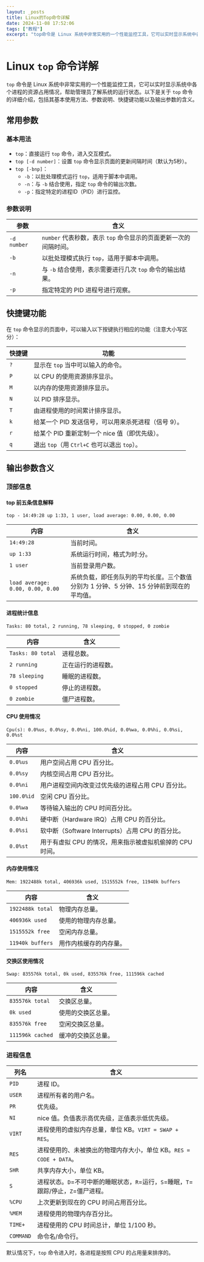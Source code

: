 ```yaml
---
layout: _posts
title: Linux的Top命令详解
date: 2024-11-08 17:52:06
tags: ["教程"]
excerpt: "top命令是 Linux 系统中非常实用的一个性能监控工具，它可以实时显示系统中各个进程的资源占用情况，帮助管理员了解系统的运行状态。以下是关于 top 命令的详细介绍，包括其基本使用方法、参数说明、快捷键功能以及输出参数的含义。"
---
```

# Linux `top` 命令详解

`top` 命令是 Linux 系统中非常实用的一个性能监控工具，它可以实时显示系统中各个进程的资源占用情况，帮助管理员了解系统的运行状态。以下是关于 `top` 命令的详细介绍，包括其基本使用方法、参数说明、快捷键功能以及输出参数的含义。

## 常用参数

### 基本用法

- `top`：直接运行 `top` 命令，进入交互模式。
- `top [-d number]`：设置 `top` 命令显示页面的更新间隔时间（默认为5秒）。
- `top [-bnp]`：
  - `-b`：以批处理模式运行 `top`，适用于脚本中调用。
  - `-n`：与 `-b` 结合使用，指定 `top` 命令的输出次数。
  - `-p`：指定特定的进程ID（PID）进行监控。

### 参数说明

| 参数       | 含义                                                         |
|------------|--------------------------------------------------------------|
| `-d number` | `number` 代表秒数，表示 `top` 命令显示的页面更新一次的间隔时间。 |
| `-b`       | 以批处理模式执行 `top`，适用于脚本中调用。                    |
| `-n`       | 与 `-b` 结合使用，表示需要进行几次 `top` 命令的输出结果。      |
| `-p`       | 指定特定的 PID 进程号进行观察。                               |

## 快捷键功能

在 `top` 命令显示的页面中，可以输入以下按键执行相应的功能（注意大小写区分）：

| 快捷键 | 功能                                                         |
|--------|--------------------------------------------------------------|
| `?`    | 显示在 `top` 当中可以输入的命令。                             |
| `P`    | 以 CPU 的使用资源排序显示。                                   |
| `M`    | 以内存的使用资源排序显示。                                    |
| `N`    | 以 PID 排序显示。                                             |
| `T`    | 由进程使用的时间累计排序显示。                                |
| `k`    | 给某一个 PID 发送信号，可以用来杀死进程（信号 9）。            |
| `r`    | 给某个 PID 重新定制一个 nice 值（即优先级）。                  |
| `q`    | 退出 `top`（用 `Ctrl+C` 也可以退出 `top`）。                   |

## 输出参数含义

### 顶部信息

#### top 前五条信息解释

```plaintext
top - 14:49:28 up 1:33, 1 user, load average: 0.00, 0.00, 0.00
```

| 内容                         | 含义                                                         |
|------------------------------|--------------------------------------------------------------|
| `14:49:28`                   | 当前时间。                                                   |
| `up 1:33`                    | 系统运行时间，格式为时:分。                                  |
| `1 user`                     | 当前登录用户数。                                             |
| `load average: 0.00, 0.00, 0.00` | 系统负载，即任务队列的平均长度。三个数值分别为 1 分钟、5 分钟、15 分钟前到现在的平均值。 |

#### 进程统计信息

```plaintext
Tasks: 80 total, 2 running, 78 sleeping, 0 stopped, 0 zombie
```

| 内容                | 含义                                                         |
|---------------------|--------------------------------------------------------------|
| `Tasks: 80 total`   | 进程总数。                                                   |
| `2 running`         | 正在运行的进程数。                                           |
| `78 sleeping`       | 睡眠的进程数。                                               |
| `0 stopped`         | 停止的进程数。                                               |
| `0 zombie`          | 僵尸进程数。                                                 |

#### CPU 使用情况

```plaintext
Cpu(s): 0.0%us, 0.0%sy, 0.0%ni, 100.0%id, 0.0%wa, 0.0%hi, 0.0%si, 0.0%st
```

| 内容             | 含义                                                         |
|------------------|--------------------------------------------------------------|
| `0.0%us`         | 用户空间占用 CPU 百分比。                                    |
| `0.0%sy`         | 内核空间占用 CPU 百分比。                                    |
| `0.0%ni`         | 用户进程空间内改变过优先级的进程占用 CPU 百分比。             |
| `100.0%id`       | 空闲 CPU 百分比。                                            |
| `0.0%wa`         | 等待输入输出的 CPU 时间百分比。                              |
| `0.0%hi`         | 硬中断（Hardware IRQ）占用 CPU 的百分比。                     |
| `0.0%si`         | 软中断（Software Interrupts）占用 CPU 的百分比。               |
| `0.0%st`         | 用于有虚拟 CPU 的情况，用来指示被虚拟机偷掉的 CPU 时间。      |

#### 内存使用情况

```plaintext
Mem: 1922488k total, 406936k used, 1515552k free, 11940k buffers
```

| 内容                | 含义                                                         |
|---------------------|--------------------------------------------------------------|
| `1922488k total`    | 物理内存总量。                                               |
| `406936k used`      | 使用的物理内存总量。                                         |
| `1515552k free`     | 空闲内存总量。                                               |
| `11940k buffers`    | 用作内核缓存的内存量。                                       |

#### 交换区使用情况

```plaintext
Swap: 835576k total, 0k used, 835576k free, 111596k cached
```

| 内容                | 含义                                                         |
|---------------------|--------------------------------------------------------------|
| `835576k total`     | 交换区总量。                                                 |
| `0k used`           | 使用的交换区总量。                                           |
| `835576k free`      | 空闲交换区总量。                                             |
| `111596k cached`    | 缓冲的交换区总量。                                           |

### 进程信息

| 列名      | 含义                                                         |
|-----------|--------------------------------------------------------------|
| `PID`     | 进程 ID。                                                    |
| `USER`    | 进程所有者的用户名。                                         |
| `PR`      | 优先级。                                                     |
| `NI`      | nice 值。负值表示高优先级，正值表示低优先级。                 |
| `VIRT`    | 进程使用的虚拟内存总量，单位 KB。`VIRT = SWAP + RES`。       |
| `RES`     | 进程使用的、未被换出的物理内存大小，单位 KB。`RES = CODE + DATA`。 |
| `SHR`     | 共享内存大小，单位 KB。                                      |
| `S`       | 进程状态。`D`=不可中断的睡眠状态，`R`=运行，`S`=睡眠，`T`=跟踪/停止，`Z`=僵尸进程。 |
| `%CPU`    | 上次更新到现在的 CPU 时间占用百分比。                         |
| `%MEM`    | 进程使用的物理内存百分比。                                   |
| `TIME+`   | 进程使用的 CPU 时间总计，单位 1/100 秒。                     |
| `COMMAND` | 命令名/命令行。                                              |

默认情况下，`top` 命令进入时，各进程是按照 CPU 的占用量来排序的。